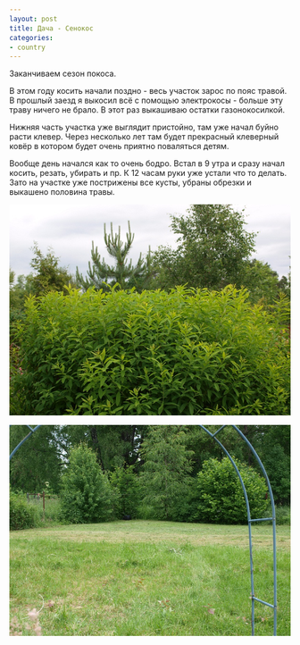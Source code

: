 ```yaml
---
layout: post
title: Дача - Сенокос
categories:
- country
--- 
```

Заканчиваем сезон покоса.

В этом году косить начали поздно - весь участок зарос по пояс травой. В прошлый заезд я выкосил всё с помощью электрокосы - больше эту траву ничего не брало. В этот раз выкашиваю остатки газонокосилкой.

Нижняя часть участка уже выглядит пристойно, там уже начал буйно расти клевер. Через несколько лет там будет прекрасный клеверный ковёр в котором будет очень приятно поваляться детям.

Вообще день начался как то очень бодро. Встал в 9 утра и сразу начал косить, резать, убирать и пр. К 12 часам руки уже устали что то делать. Зато на участке уже пострижены все кусты, убраны обрезки и выкашено половина травы.

![Стриженый куст](/images/story/country-1.JPG)

![Почти выкашенное поле](/images/story/country-2.JPG)